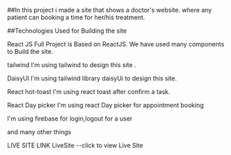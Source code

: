 ##In this project i made a site that shows a doctor's website.
where any patient can booking a time for her/his treatment.

##Technologies Used for Building the site

React JS
Full Project is Based on ReactJS. We have used many components to Build the site.

tailwind
I'm using tailwind to design this site .

DaisyUl
I'm using tailwind library daisyUi to design this site.

React hot-toast
I'm using react toast after confirm a task.

React Day picker
I'm using react Day picker for appointment booking

<Firebase>
I'm using firebase for login,logout for a user

and many other things

LIVE SITE LINK
LiveSite --click to view Live Site

